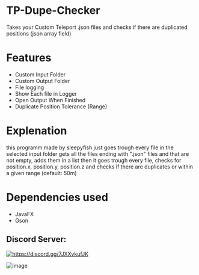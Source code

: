 # TP-Dupe-Checker
Takes your Custom Teleport .json files and checks if there are duplicated positions (json array field)

# Features
- Custom Input Folder
- Custom Output Folder
- File logging
- Show Each file in Logger
- Open Output When Finished
- Duplicate Position Tolerance (Range)

# Explenation
this programm made by sleepyfish just goes trough every file in the selected input folder gets all the files ending with ".json" files and that are not empty,
adds them in a list then it goes trough every file, checks for position.x, position.y, position.z and checks if there are duplicates or within a given range (default: 50m)

# Dependencies used
- JavaFX
- Gson

## Discord Server:
<a href="https://discord.gg/7JXXvkufJK"><img src="https://invidget.switchblade.xyz/7JXXvkufJK" alt="https://discord.gg/7JXXvkufJK"/></a>

![image](https://github.com/user-attachments/assets/0aec387f-f065-4bb5-99b0-c750443f533f)

